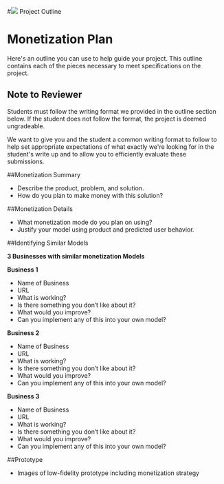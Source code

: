 #![](http://s14.postimg.org/3pcu6lb99/cutmypic.png) Project Outline

# Monetization Plan

Here's an outline you can use to help guide your project.  This outline contains each of the pieces necessary to meet specifications on the project.

## Note to Reviewer

Students must follow the writing format we provided in the outline section below. If the student does not follow the format, the project is deemed ungradeable.

We want to give you and the student a common writing format to follow to help set appropriate expectations of what exactly we're looking for in the student's write up and to allow you to efficiently evaluate these submissions.

##Monetization Summary

* Describe the product, problem, and solution.
* How do you plan to make money with this solution?

##Monetization Details

* What monetization mode do you plan on using?
* Justify your model using product and predicted user behavior.

##Identifying Similar Models

**3 Businesses with similar monetization Models**

**Business 1**

* Name of Business
* URL
* What is working?
* Is there something you don’t like about it?
* What would you improve?
* Can you implement any of this into your own model? 

**Business 2**

* Name of Business
* URL
* What is working?
* Is there something you don’t like about it?
* What would you improve?
* Can you implement any of this into your own model? 

**Business 3**

* Name of Business
* URL
* What is working?
* Is there something you don’t like about it?
* What would you improve?
* Can you implement any of this into your own model? 

##Prototype

* Images of low-fidelity prototype including monetization strategy
